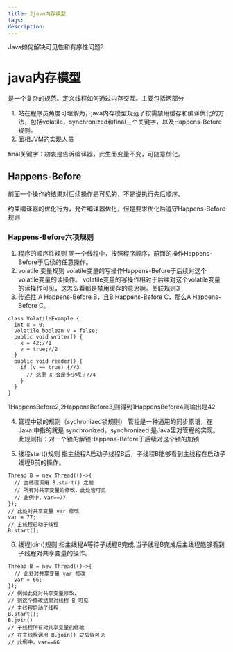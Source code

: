 ```yaml
---
title: 2java内存模型
tags:
description:
---
```

Java如何解决可见性和有序性问题?

# java内存模型
是一个复杂的规范。定义线程如何通过内存交互。主要包括两部分
1. 站在程序员角度可理解为，java内存模型规范了按需禁用缓存和编译优化的方法，包括volatile，synchronized和final三个关键字，以及Happens-Before规则。
2. 面相JVM的实现人员

final关键字：初衷是告诉编译器，此生而变量不变，可随意优化。

## Happens-Before
前面一个操作的结果对后续操作是可见的，不是说执行先后顺序。

约束编译器的优化行为，允许编译器优化，但是要求优化后遵守Happens-Before规则

### Happens-Before六项规则
1. 程序的顺序性规则
同一个线程中，按照程序顺序，前面的操作Happens-Before于后续的任意操作。
2. volatile 变量规则
volatile变量的写操作Happens-Before于后续对这个volatile变量的读操作。
volatile变量的写操作相对于后续对这个volatile变量的读操作可见，这怎么看都是禁用缓存的意思啊。关联规则3
3. 传递性
A Happens-Before B，且B Happens-Before C，那么A Happens-Before C。
```
class VolatileExample {
  int x = 0;
  volatile boolean v = false;
  public void writer() {
    x = 42;//1
    v = true;//2
  }
  public void reader() {
    if (v == true) {//3
      // 这里 x 会是多少呢？//4
    }
  }
}
```
1HappensBefore2,2HappensBefore3,则得到1HappensBefore4则输出是42

4. 管程中锁的规则（sychronized锁规则）
管程是一种通用的同步原语，在 Java 中指的就是 synchronized，synchronized 是Java里对管程的实现。
此规则指：对一个锁的解锁Happens-Before于后续对这个锁的加锁

5. 线程start()规则
指主线程A启动子线程B后，子线程B能够看到主线程在启动子线程B前的操作。

```
Thread B = new Thread(()->{
  // 主线程调用 B.start() 之前
  // 所有对共享变量的修改，此处皆可见
  // 此例中，var==77
});
// 此处对共享变量 var 修改
var = 77;
// 主线程启动子线程
B.start();
```

6. 线程join()规则
指主线程A等待子线程B完成,当子线程B完成后主线程能够看到子线程对共享变量的操作。
```
Thread B = new Thread(()->{
  // 此处对共享变量 var 修改
  var = 66;
});
// 例如此处对共享变量修改，
// 则这个修改结果对线程 B 可见
// 主线程启动子线程
B.start();
B.join()
// 子线程所有对共享变量的修改
// 在主线程调用 B.join() 之后皆可见
// 此例中，var==66
```



